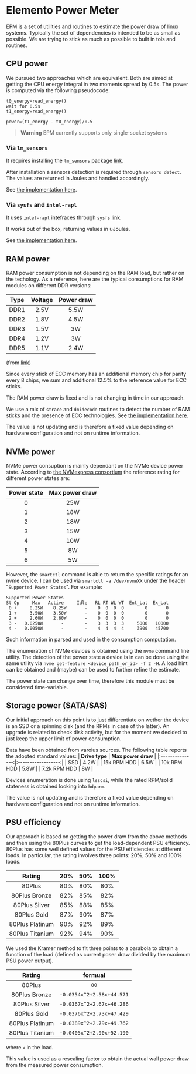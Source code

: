 # Elemento Power Meter
EPM is a set of utilities and routines to estimate the power draw of linux systems.
Typically the set of dependencies is intended to be as small as possible.
We are trying to stick as much as possible to built in tols and routines.


## CPU power
We pursued two approaches which are equivalent.
Both are aimed at getting the CPU energy integral in two moments spread by 0.5s.
The power is computed via the following pseudocode:

```
t0_energy=read_energy()
wait for 0.5s
t1_energy=read_energy()

power=(t1_energy - t0_energy)/0.5
```

> **Warning**
> EPM currently supports only single-socket systems

### Via `lm_sensors`
It requires installing the `lm_sensors` package [link](https://wiki.archlinux.org/title/lm_sensors).

After installation a sensors detection is required through `sensors detect`.
The values are returned in Joules and handled accordingly.

See [the implementation here](./cpu-power.sh).

### Via `sysfs` and `intel-rapl`
It uses `intel-rapl` intefraces through `sysfs` [link](https://web.eece.maine.edu/~vweaver/projects/rapl/).

It works out of the box, returning values in uJoules.

See [the implementation here](./cpu-rapl-power.sh).


## RAM power
RAM power consumption is not depending on the RAM load, but rather on the techology.
As a reference, here are the typical consumptions for RAM modules on different DDR versions:

| **Type** | **Voltage** | **Power draw** |
|:--------:|:-----------:|:--------------:|
| DDR1     | 2.5V        | 5.5W           |
| DDR2     | 1.8V        | 4.5W           |
| DDR3     | 1.5V        | 3W             |
| DDR4     | 1.2V        | 3W             |
| DDR5     | 1.1V        | 2.4W           |

(from [link](https://www.buildcomputers.net/power-consumption-of-pc-components.html))

Since every stick of ECC memory has an additional memory chip for parity every 8 chips, we sum and additional 12.5% to the reference value for ECC sticks.

The RAM power draw is fixed and is not changing in time in our approach.

We use a mix of `strace` and `dmidecode` routines to detect the number of RAM sticks and the presence of ECC technologies.
See [the implementation here](./ram-power.sh).

The value is not updating and is therefore a fixed value depending on hardware configuration and not on runtime information.

## NVMe power
NVMe power consuption is mainly dependant on the NVMe device power state.
According to [the NVMexpress consortium](https://nvmexpress.org/resources/nvm-express-technology-features/nvme-technology-power-features/) the reference rating for different power states are:

| **Power state** | **Max power draw** |
|:---------------:|:------------------:|
| 0               | 25W                |
| 1               | 18W                |
| 2               | 18W                |
| 3               | 15W                |
| 4               | 10W                |
| 5               | 8W                 |
| 6               | 5W                 |

However, the `smartctl` command is able to return the specific ratings for an nvme device.
I can be used via `smartctl -a /dev/nvmeXX` under the header "`Supported Power States`".
For example:

```
Supported Power States
St Op     Max   Active     Idle   RL RT WL WT  Ent_Lat  Ex_Lat
 0 +     8.25W    8.25W       -    0  0  0  0        0       0
 1 +     3.50W    3.50W       -    0  0  0  0        0       0
 2 +     2.60W    2.60W       -    0  0  0  0        0       0
 3 -   0.0250W       -        -    3  3  3  3     5000   10000
 4 -   0.0050W       -        -    4  4  4  4     3900   45700
```

Such information in parsed and used in the consumption computation.

The enumeration of NVMe devices is obtained using the `nvme` command line utility.
The detection of the power state a device is in can be done using the same utility via `nvme get-feature <device_path_or_id> -f 2 -H`.
A load hint can be obtained and (maybe) can be used to further refine the estimate.

The power state can change over time, therefore this module must be considered time-variable.

## Storage power (SATA/SAS)
Our initial approach on this point is to just differentiate on wether the device is an SSD or a spinning disk (and the RPMs in case of the latter).
An upgrade is related to check disk activity, but for the moment we decided to just keep the upper limit of power consumption.

Data have been obtained from varoius sources. The following table reports the adopted standard values:
| **Drive type**  | **Max power draw** |
|:---------------:|:------------------:|
| SSD             | 4.2W               |
| 15k RPM HDD     | 6.5W               |
| 10k RPM HDD     | 5.8W               |
| 7.2k RPM HDD    | 8W                 |

Devices enumeration is done using `lsscsi`, while the rated RPM/solid stateness is obtained looking into `hdparm`.

The value is not updating and is therefore a fixed value depending on hardware configuration and not on runtime information.


## PSU efficiency
Our approach is based on getting the power draw from the above methods and then using the 80Plus curves to get the load-dependent PSU efficiency.
80Plus has some well defined values for the PSU efficiencies at different loads.
In particular, the rating involves three points: 20%, 50% and 100% loads.

| **Rating**         | **20%** | **50%** | **100%** |
|:------------------:|:-------:|:-------:|:--------:|
| 80Plus             | 80%     | 80%     | 80%      |
| 80Plus Bronze      | 82%     | 85%     | 82%      |
| 80Plus Silver      | 85%     | 88%     | 85%      |
| 80Plus Gold        | 87%     | 90%     | 87%      |
| 80Plus Platinum    | 90%     | 92%     | 89%      |
| 80Plus Titanium    | 92%     | 94%     | 90%      |

We used the Kramer method to fit three points to a parabola to obtain a function of the load (defined as current poser draw divided by the maximum PSU power output).

| **Rating**         | **formual** |
|:------------------:|:-----------:|
| 80Plus             | `80`         |
| 80Plus Bronze      | `-0.0354x^2+2.58x+44.571`         |
| 80Plus Silver      | `-0.0367x^2+2.67x+46.286`         |
| 80Plus Gold        | `-0.0376x^2+2.73x+47.429`         |
| 80Plus Platinum    | `-0.0389x^2+2.79x+49.762`         |
| 80Plus Titanium    | `-0.0405x^2+2.90x+52.190`         |

where `x` in the load.

This value is used as a rescaling factor to obtain the actual wall power draw from the measured power consumption.